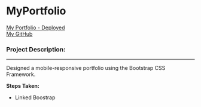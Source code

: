 # MyPortfolio

[My Portfolio - Deployed](https://jungjungie.github.io/)
<br>
[My GitHub](https://github.com/jungjungie)


### Project Description:
***
Designed a mobile-responsive portfolio using the Bootstrap CSS Framework. 


**Steps Taken:**
 - Linked Boostrap 